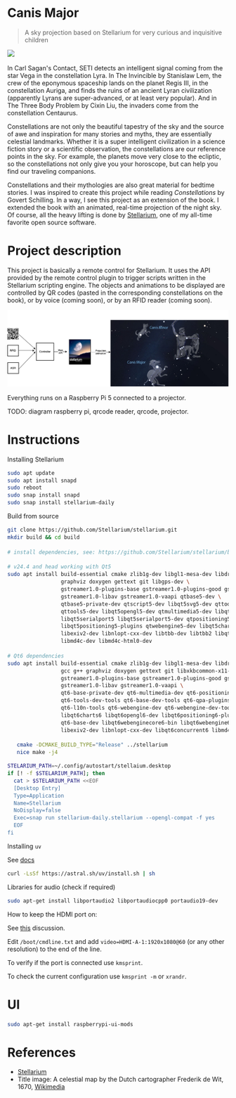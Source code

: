 # Canis Major

> A sky projection based on Stellarium for very curious and inquisitive children

<img src="https://upload.wikimedia.org/wikipedia/commons/7/75/Planisph%C3%A6ri_c%C5%93leste.jpg"></img>

In Carl Sagan's Contact, SETI detects an intelligent signal coming from the star Vega in the constellation Lyra. In The Invincible by Stanislaw Lem, the crew of the eponymous spaceship lands on the planet Regis III, in the constellation Auriga, and finds the ruins of an ancient Lyran civilization (apparently Lyrans are super-advanced, or at least very popular). And in The Three Body Problem by Cixin Liu, the invaders come from the constellation Centaurus.

Constellations are not only the beautiful tapestry of the sky and the source of awe and inspiration for many stories and myths, they are essentially celestial landmarks. Whether it is a super intelligent civilization in a science fiction story or a scientific observation, the constellations are our reference points in the sky. For example, the planets move very close to the ecliptic, so the constellations not only give you your horoscope, but can help you find our traveling companions.

Constellations and their mythologies are also great material for bedtime stories. I was inspired to create this project while reading _Constellations_ by Govert Schilling.
In a way, I see this project as an extension of the book. I extended the book with an animated, real-time projection of the night sky. Of course, all the heavy lifting is done by [Stellarium](https://stellarium.org/), one of my all-time favorite open source software.

# Project description

This project is basically a remote control for Stellarium. It uses the API provided by the remote control plugin to trigger scripts written in the Stellarium scripting engine. The objects and animations to be displayed are controlled by QR codes (pasted in the corresponding constellations on the book), or by voice (coming soon), or by an RFID reader (coming soon).

![](./img/block_diagram.svg)

Everything runs on a Raspberry Pi 5 connected to a projector.

TODO: diagram raspberry pi, qrcode reader, qrcode, projector.

# Instructions

Installing Stellarium

```bash
sudo apt update
sudo apt install snapd
sudo reboot
sudo snap install snapd
sudo snap install stellarium-daily
```

Build from source

```bash
git clone https://github.com/Stellarium/stellarium.git
mkdir build && cd build

# install dependencies, see: https://github.com/Stellarium/stellarium/blob/master/BUILDING.md

# v24.4 and head working with Qt5
sudo apt install build-essential cmake zlib1g-dev libgl1-mesa-dev libdrm-dev gcc g++ \
                 graphviz doxygen gettext git libgps-dev \
                 gstreamer1.0-plugins-base gstreamer1.0-plugins-good gstreamer1.0-pulseaudio \
                 gstreamer1.0-libav gstreamer1.0-vaapi qtbase5-dev \
                 qtbase5-private-dev qtscript5-dev libqt5svg5-dev qttools5-dev-tools \
                 qttools5-dev libqt5opengl5-dev qtmultimedia5-dev libqt5multimedia5-plugins \
                 libqt5serialport5 libqt5serialport5-dev qtpositioning5-dev libqt5positioning5 \
                 libqt5positioning5-plugins qtwebengine5-dev libqt5charts5-dev \
                 libexiv2-dev libnlopt-cxx-dev libtbb-dev libtbb2 libqt5concurrent5 \
                 libmd4c-dev libmd4c-html0-dev

# Qt6 dependencies
sudo apt install build-essential cmake zlib1g-dev libgl1-mesa-dev libdrm-dev libglx-dev \
                 gcc g++ graphviz doxygen gettext git libxkbcommon-x11-dev libgps-dev \
                 gstreamer1.0-plugins-base gstreamer1.0-plugins-good gstreamer1.0-pulseaudio \
                 gstreamer1.0-libav gstreamer1.0-vaapi \
                 qt6-base-private-dev qt6-multimedia-dev qt6-positioning-dev qt6-tools-dev \
                 qt6-tools-dev-tools qt6-base-dev-tools qt6-qpa-plugins qt6-image-formats-plugins \
                 qt6-l10n-tools qt6-webengine-dev qt6-webengine-dev-tools libqt6charts6-dev \
                 libqt6charts6 libqt6opengl6-dev libqt6positioning6-plugins libqt6serialport6-dev \
                 qt6-base-dev libqt6webenginecore6-bin libqt6webengine6-data \
                 libexiv2-dev libnlopt-cxx-dev libqt6concurrent6 libmd4c-dev libmd4c-html0-dev

   cmake -DCMAKE_BUILD_TYPE="Release" ../stellarium
   nice make -j4
```

```bash
STELARIUM_PATH=~/.config/autostart/stellaium.desktop
if [! -f $STELARIUM_PATH]; then
  cat > $STELARIUM_PATH <<EOF
  [Desktop Entry]
  Type=Application
  Name=Stellarium
  NoDisplay=false
  Exec=snap run stellarium-daily.stellarium --opengl-compat -f yes
  EOF
fi
```

Installing `uv`

See [docs](https://docs.astral.sh/uv/getting-started/installation/)

```bash
curl -LsSf https://astral.sh/uv/install.sh | sh
```

Libraries for audio (check if required)

```bash
sudo apt-get install libportaudio2 libportaudiocpp0 portaudio19-dev
```

How to keep the HDMI port on:

See [this](https://forums.raspberrypi.com/viewtopic.php?t=363503) discussion.

Edit `/boot/cmdline.txt` and add `video=HDMI-A-1:1920x1080@60` (or any other resolution) to the end of the line.

To verify if the port is connected use `kmsprint`.

To check the current configuration use `kmsprint -m` or `xrandr`.

# UI

```bash
sudo apt-get install raspberrypi-ui-mods

```

# References

- [Stellarium](https://stellarium.org/)
- Title image: A celestial map by the Dutch cartographer Frederik de Wit, 1670, [Wikimedia](https://en.wikipedia.org/wiki/Star_chart#/media/File:Planisph%C3%A6ri_c%C5%93leste.jpg)
